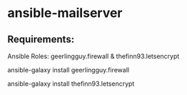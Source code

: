 # ansible-mailserver

<h2> Requirements: </h2>

Ansible Roles: geerlingguy.firewall & thefinn93.letsencrypt

ansible-galaxy install geerlingguy.firewall

ansible-galaxy install thefinn93.letsencrypt

